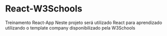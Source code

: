 # React-W3Schools
Treinamento React-App
Neste projeto será utilizado React para aprendizado utilizando o template company disponibilizado pela W3Schools


